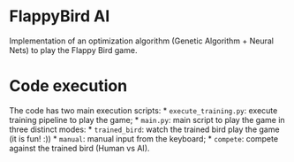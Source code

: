# FlappyBird AI
Implementation of an optimization algorithm (Genetic Algorithm + Neural Nets) to play the Flappy Bird game.

# Code execution
The code has two main execution scripts:
    * `execute_training.py`: execute training pipeline to play the game;
    * `main.py`: main script to play the game in three distinct modes:
        * `trained_bird`: watch the trained bird play the game (it is fun! :))
        * `manual`: manual input from the keyboard;
        * `compete`: compete against the trained bird (Human vs AI).
